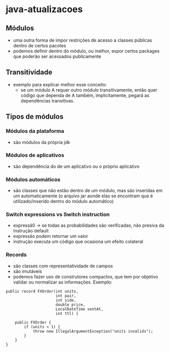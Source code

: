 # java-atualizacoes

## Módulos
- uma outra forma de impor restrições de acesso a classes públicas dentro de certos pacotes
- podemos definir dentro do módulo, ou melhor, expor certos packages que poderão ser acessados publicamente

## Transitividade
- exemplo para explicar melhor esse conceito:
  - se um módulo A requer outro módulo transitivamente, então quer código que dependa de A também, implicitamente, pegará as dependências transitivas. 

## Tipos de módulos

### Módulos da plataforma
- são módulos da própria jdk

### Módulos de aplicativos
- são dependência do de um aplicativo ou o próprio aplicativo

### Módulos automáticos
- são classes que não estão dentro de um módulo, mas são inseridas em um automaticamente (o arquivo jar aonde elas se encontram que é utilizado/inserido dentro do módulo automático)

### Switch expressions vs Switch instruction
- expressã0 -> se todas as probabilidades são verificadas, não presiva da instrução default
- expressão podem retornar um valor
- instrução executa um código que ocasiona um efeito colateral

### Records
- são classes com representatividade de campos
- são imutáveis
- podemos fazer uso de construtores compactos, que tem por objetivo validar ou normalizar as informações. Exemplo:
```
public record FXOrder(int units,
                      int pair,
                      int side,
                      double price,
                      LocalDateTime sentAt,
                      int ttl) {

    public FXOrder {
        if (units < 1) {
            throw new IllegalArgumentException("units invalids");
        }
    }
}

```
